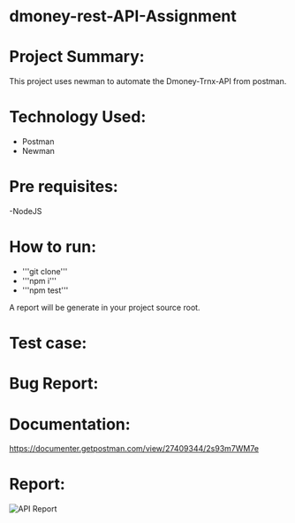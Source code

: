 # dmoney-rest-API-Assignment

# Project Summary:
This project uses newman to automate the Dmoney-Trnx-API from postman.

# Technology Used:
- Postman
- Newman

# Pre requisites:
-NodeJS

# How to run:
- '''git clone'''
- '''npm i'''
- '''npm test'''

A report will be generate in your project source root.

# Test case:

# Bug Report:

# Documentation:
https://documenter.getpostman.com/view/27409344/2s93m7WM7e

# Report:

![API Report](https://github.com/FarihaNusrat460/dmoney-rest-API-Assignment/assets/67582150/46abb903-38f3-42fe-9cd7-5be8baa7bbed)



